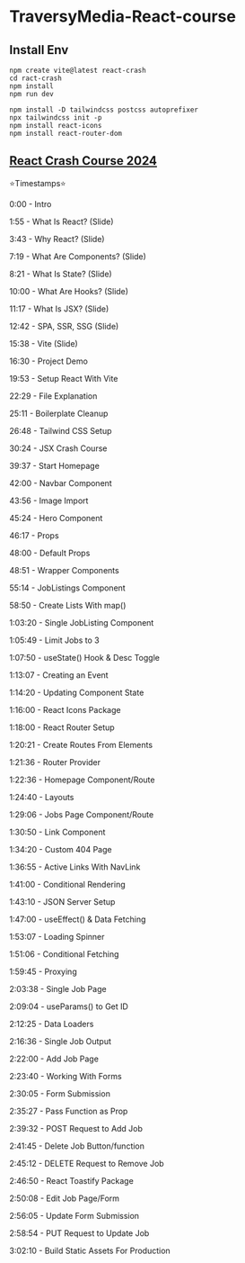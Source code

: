 # TraversyMedia-React-course

## Install Env

```shell
npm create vite@latest react-crash
cd ract-crash
npm install
npm run dev

npm install -D tailwindcss postcss autoprefixer
npx tailwindcss init -p
npm install react-icons
npm install react-router-dom
```

## [React Crash Course 2024](https://youtu.be/LDB4uaJ87e0?si=NdbSBcMycsPAAQ3Z)

⭐️Timestamps⭐️

0:00 - Intro

1:55 - What Is React? (Slide)

3:43 - Why React? (Slide)

7:19 - What Are Components? (Slide)

8:21 - What Is State? (Slide)

10:00 - What Are Hooks? (Slide)

11:17 - What Is JSX? (Slide)

12:42 - SPA, SSR, SSG (Slide)

15:38 - Vite (Slide)

16:30 - Project Demo

19:53 - Setup React With Vite

22:29 - File Explanation

25:11 - Boilerplate Cleanup

26:48 - Tailwind CSS Setup

30:24 - JSX Crash Course

39:37 - Start Homepage

42:00 - Navbar Component

43:56 - Image Import

45:24 - Hero Component

46:17 - Props

48:00 - Default Props

48:51 - Wrapper Components

55:14 - JobListings Component

58:50 - Create Lists With map()

1:03:20 - Single JobListing Component

1:05:49 - Limit Jobs to 3

1:07:50 - useState() Hook & Desc Toggle

1:13:07 - Creating an Event

1:14:20 - Updating Component State

1:16:00 - React Icons Package

1:18:00 - React Router Setup

1:20:21 - Create Routes From Elements

1:21:36 - Router Provider

1:22:36 - Homepage Component/Route

1:24:40 - Layouts

1:29:06 - Jobs Page Component/Route

1:30:50 - Link Component

1:34:20 - Custom 404 Page

1:36:55 - Active Links With NavLink

1:41:00 - Conditional Rendering

1:43:10 - JSON Server Setup

1:47:00 - useEffect() & Data Fetching

1:53:07 - Loading Spinner

1:51:06 - Conditional Fetching

1:59:45 - Proxying

2:03:38 - Single Job Page

2:09:04 - useParams() to Get ID

2:12:25 - Data Loaders

2:16:36 - Single Job Output

2:22:00 - Add Job Page

2:23:40 - Working With Forms

2:30:05 - Form Submission

2:35:27 - Pass Function as Prop

2:39:32 - POST Request to Add Job

2:41:45 - Delete Job Button/function

2:45:12 - DELETE Request to Remove Job

2:46:50 - React Toastify Package

2:50:08 - Edit Job Page/Form

2:56:05 - Update Form Submission

2:58:54 - PUT Request to Update Job

3:02:10 - Build Static Assets For Production
